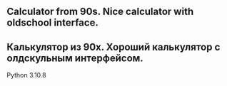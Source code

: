 ## Calculator from 90s. Nice calculator with oldschool interface.

## Калькулятор из 90х. Хороший калькулятор с олдскульным интерфейсом.

Python 3.10.8
